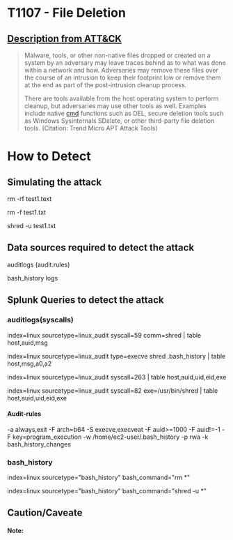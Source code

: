 # T1107 - File Deletion
## [Description from ATT&CK](https://attack.mitre.org/wiki/Technique/T1107)
<blockquote>Malware, tools, or other non-native files dropped or created on a system by an adversary may leave traces behind as to what was done within a network and how. Adversaries may remove these files over the course of an intrusion to keep their footprint low or remove them at the end as part of the post-intrusion cleanup process.

There are tools available from the host operating system to perform cleanup, but adversaries may use other tools as well. Examples include native [cmd](https://attack.mitre.org/software/S0106) functions such as DEL, secure deletion tools such as Windows Sysinternals SDelete, or other third-party file deletion tools. (Citation: Trend Micro APT Attack Tools)</blockquote>

# How to Detect  

## Simulating the attack 

rm -rf test1.text

rm -f test1.txt

shred -u test1.txt

## Data sources required to detect the attack

auditlogs (audit.rules)

bash_history logs 


## Splunk Queries to detect the attack

### auditlogs(syscalls)

index=linux sourcetype=linux_audit syscall=59 comm=shred | table host,auid,msg

index=linux sourcetype=linux_audit type=execve shred .bash_history | table host,msg,a0,a2

index=linux sourcetype=linux_audit syscall=263 | table host,auid,uid,eid,exe

index=linux sourcetype=linux_audit syscall=82 exe=/usr/bin/shred | table host,auid,uid,eid,exe

#### Audit-rules 

-a always,exit -F arch=b64 -S execve,execveat -F auid>=1000 -F auid!=-1 -F key=program_execution
-w /home/ec2-user/.bash_history -p rwa -k bash_history_changes

### bash_history 

index=linux sourcetype="bash_history" bash_command="rm *"

index=linux sourcetype="bash_history" bash_command="shred -u *"
## Caution/Caveate 

#### Note: 


